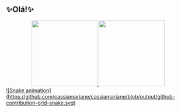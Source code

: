 ## ✨Olá!✨
<div align="center">
  <a href="https://github.com/cassiamariane">
  <img height="180em" src="https://github-readme-stats.vercel.app/api?username=cassiamariane&show_icons=true&theme=dracula&include_all_commits=true&count_private=true"/>
  <img height="180em" src="https://github-readme-stats.vercel.app/api/top-langs/?username=cassiamariane&layout=compact&langs_count=7&theme=dracula"/>
</div>
  ![Snake animation](https://github.com/cassiamariane/cassiamariane/blob/output/github-contribution-grid-snake.svg)
